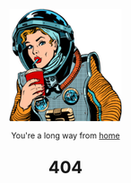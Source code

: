 <p align="center">
  <img width="200" height="200" src="https://github.com/i3p9/mac-setup/raw/main/docs/_media/404.png">
</p>

<p align="center">
  You're a long way from <a href="/">home</a>
</p>

<p align="center" style="font-size:30px">
<b>404</b>
</p>